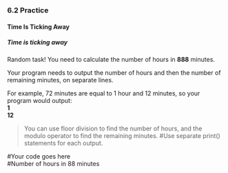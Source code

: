 ### 6.2 Practice
#### Time Is Ticking Away

##### Time is ticking away

Random task! You need to calculate the number of hours in **888** minutes.

Your program needs to output the number of hours and then the number of remaining minutes, on separate lines.

For example, 72 minutes are equal to 1 hour and 12 minutes, so your program would output:  
**1**  
**12**

> You can use floor division to find the number of hours, and the modulo operator to find the remaining minutes.
#Use separate print() statements for each output.

#Your code goes here  
#Number of hours in 88 minutes